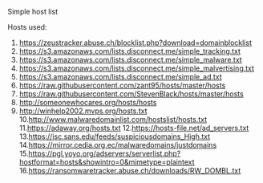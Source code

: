 Simple host list


Hosts used:

1. https://zeustracker.abuse.ch/blocklist.php?download=domainblocklist
2. https://s3.amazonaws.com/lists.disconnect.me/simple_tracking.txt
3. https://s3.amazonaws.com/lists.disconnect.me/simple_malware.txt
4. https://s3.amazonaws.com/lists.disconnect.me/simple_malvertising.txt
5. https://s3.amazonaws.com/lists.disconnect.me/simple_ad.txt
6. https://raw.githubusercontent.com/zant95/hosts/master/hosts
7. https://raw.githubusercontent.com/StevenBlack/hosts/master/hosts
8. http://someonewhocares.org/hosts/hosts
9. http://winhelp2002.mvps.org/hosts.txt
10.http://www.malwaredomainlist.com/hostslist/hosts.txt
11.https://adaway.org/hosts.txt
12.https://hosts-file.net/ad_servers.txt
13.https://isc.sans.edu/feeds/suspiciousdomains_High.txt
14.https://mirror.cedia.org.ec/malwaredomains/justdomains
15.https://pgl.yoyo.org/adservers/serverlist.php?hostformat=hosts&showintro=0&mimetype=plaintext
16.https://ransomwaretracker.abuse.ch/downloads/RW_DOMBL.txt
